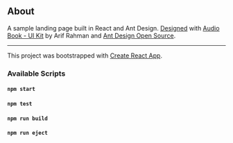 ## About

A sample landing page built in React and Ant Design. [Designed](https://www.figma.com/file/ZFQ2cAeSNvEwYYezw3u36B/Sample-Landing-Page?node-id=2770%3A310) with [Audio Book - UI Kit](https://www.figma.com/community/file/1033572306203420064) by Arif Rahman and [Ant Design Open Source](https://www.figma.com/community/file/831698976089873405).

---

This project was bootstrapped with [Create React App](https://github.com/facebook/create-react-app).

### Available Scripts

#### `npm start`
#### `npm test`
#### `npm run build`
#### `npm run eject`